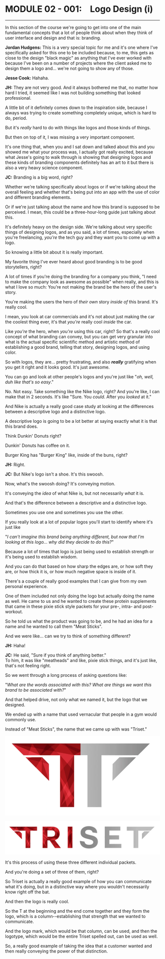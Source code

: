 # MODULE 02 - 001:    Logo Design (i)

***

In this section of the course we're going to get into one of the main 
fundamental concepts that a lot of people think about when they think of
 user interface and design and that is: branding.  

**Jordan Hudgens:** This is a very special topic for me and it's one where I've specifically asked for this one to be included because, to me, this gets as close to the design "black magic" as anything that I've ever worked with because I've been on a number of 
projects where the client asked me to design them a logo and... we're not going to show any of those.  

**Jesse Cook:** Hahaha.

**JH:** They are not very good. And it always bothered me that, no matter how hard I tried, it seemed like I was not building something that looked professional.   

A little bit of it definitely comes down to the inspiration side, because I always was trying to create something completely unique, which is hard to do, period.  

But it's *really* hard to do with things like logos and those kinds of things.  

But then on top of it, I was missing a very important component.   

It's one thing that, when you and I sat down and talked about this and you showed me 
what your process was, I actually got really excited, because what Jesse's going to walk through is showing that designing logos and these kinds of branding components definitely has an art to it but there is also a very heavy science component.  

**JC:** Branding is a big word, right?   

Whether we're talking specifically about logos or if we're talking about the overall 
feeling and whether that's being put into an app with the use of color and different branding elements.   

Or if we're just talking about the name and how this brand is supposed to be perceived. I mean, this could be a  three-hour-long guide just talking about this.  

It's definitely heavy on the design side. We're talking about very specific things of designing logos, and as you said, a lot of times, especially when you're freelancing, *you're* the tech guy and they want you to come up with a logo.  

 So knowing a little bit about it is really important.   

My favorite thing I've ever heard about good branding is to be good storytellers, right?   

A lot of times if you're doing the branding for a company you think, "I need to make the company look as awesome as possible" when really, and this is what I love so 
much: You're not making the brand be the hero of the user's story.   


You're making the users the hero of *their own* story *inside of* this brand. It's really cool.  



I mean, you look at car commercials and it's not about just making the car the coolest thing ever, it's that *you're* really cool *inside* the car.   

Like *you're* the hero, when *you're* using this car, right? So that's a really cool concept of what branding can convey, but you can get very granular into what is the actual 
specific scientific method and artistic method of establishing a good 
brand, telling that story, designing logos, and using color.  



So with logos, they are... pretty frustrating, and also ***really*** gratifying when you get it right and it looks good. It's just awesome.   


You can go and look at other people's logos and you're just like "*oh, well, duh like that's so easy*."   

No. Not easy. Take something like the Nike logo, right? And you're like, I can make that in 2 seconds. It's like "Sure. You *could*. After you *looked* at it."    

And Nike is actually a really good case study at looking at the differences between a descriptive logo and a distinctive logo.   

A descriptive logo is going to be a lot better at saying exactly what it is that this brand does.   

Think Dunkin' Donuts right?   

Dunkin' Donuts has coffee on it.   

Burger King has "Burger King" like, inside of the buns, right?

**JH:** Right.  

**JC:** But Nike's logo isn't a shoe. It's this swoosh.   

Now, what's the swoosh doing? It's conveying motion.  

 It's conveying the *idea* of what Nike is, but not necessarily *what* it is.   

And that's the difference between a descriptive and a distinctive logo.     

Sometimes you use one and sometimes you use the other.  

If you really look at a lot of popular logos you'll start to identify  where it's just like   

"*I can't imagine this brand being anything different, but now that I'm looking at this logo... why did they decide to do this?*"   

Because a lot of times that logo is just being used to establish strength or it's being used to establish wisdom.   

And you can do that based on how sharp the edges are, or how soft they are, or how 
thick it is, or how much negative space is inside of it.  

There's a couple of really good examples that I can give from my own personal experience.  

 One of them included not only doing the logo but actually doing the name as well. He came to us and he wanted to create these protein supplements that came in these pixie stick style packets for your pre-, intra- and post-workout.   

So he told us what the product was going to be, and he had an idea for a name and he wanted to call them "Meat Sticks".   

And we were like... can we try to think of something different?  

**JH:** Haha!  

**JC:** He said, "Sure if you think of anything better."  
 To him, it was like "meatheads" and like, pixie stick things, and it's just like, that's not feeling right.  

So we went through a long process of asking questions like:

"*What are  the words associated with this? What are things we want this brand to be associated with?*"   

And that helped drive, not only what we named it, but the logo that we designed.   

We ended up with a name that used vernacular that people in a gym would commonly use.    

Instead of "Meat Sticks", the name that we came up with was "Triset."  



![IMG](./02-001__IMG1.png)

![IMG](./02-001_IMG2.png)

It's this process of using these three different individual packets.     

And you're doing a set of three of them, right?     

So Triset is actually a really good example of how you can communicate what it's doing, but in a distinctive way where you wouldn't necessarily know right off the bat.     


And then the logo is really cool.    

 So the T at the beginning and the end come together and they form the logo, which is a column--establishing that strength that we wanted to communicate.   

And the logo mark, which would be that column, can be used, and then the logotype, which would be the entire Triset spelled out, can be used as well.   

So, a really good example of taking the idea that a customer wanted and then really 
conveying the power of that distinction.  
